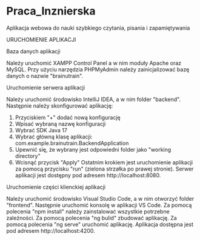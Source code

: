 # Praca_Inznierska
Aplikacja webowa do nauki szybkiego czytania, pisania i zapamiętywania

URUCHOMIENIE APLIKACJI

Baza danych aplikacji

Należy uruchomić XAMPP Control Panel a w nim moduły Apache oraz MySQL.
Przy użyciu narzędzia PHPMyAdmin należy zainicjalizować bazę danych o nazwie "brainutrain".

Uruchomienie serwera aplikacji

Należy uruchomić środowisko IntelliJ IDEA, a w nim folder "backend". 
Następnie należy skonfigurować aplikację:
1. Przyciskiem "+" dodać nową konfigurację
2. Wpisać wybraną nazwę konfiguracji
3. Wybrać SDK Java 17
4. Wybrać główną klasę aplikacji: com.example.brainutrain.BackendApplication
5. Upewnić się, że wybrany jest odpowiedni folder jako "working directory"
6. Wcisnąć przycisk "Apply"
Ostatnim krokiem jest uruchomienie aplikacji za pomocą przycisku "run" (zielona strzałka po prawej stronie).
Serwer aplikacji jest dostępny pod adresem http://localhost:8080.

Uruchomienie części klienckiej aplikacji

Należy uruchomić środowisko Visual Studio Code, a w nim otworzyć folder "frontend".
Następnie uruchomić konsolę w aplikacji VS Code.
Za pomocą polecenia "npm install" należy zainstalować wszystkie potrzebne zależności.
Za pomocą polecenia "ng bulid" zbudować aplikację.
Za pomocą polecenia "ng serve" uruchomić aplikację. 
Aplikacja dostępna jest pod adresem http://localhost:4200.